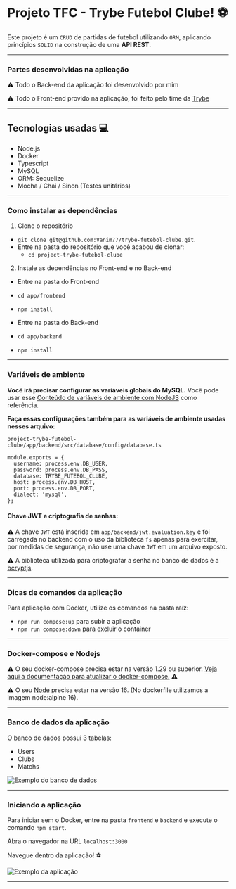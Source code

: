 # Projeto TFC - Trybe Futebol Clube! ⚽️

Este projeto é um `CRUD` de partidas de futebol utilizando `ORM`, aplicando princípios `SOLID` na construção de uma **API REST**.

---

### Partes desenvolvidas na aplicação

⚠️ Todo o Back-end da aplicação foi desenvolvido por mim

⚠️ Todo o Front-end provido na aplicação, foi feito pelo time da [Trybe](https://www.betrybe.com)

---

## Tecnologias usadas :computer:

  * Node.js
  * Docker
  * Typescript
  * MySQL
  * ORM: Sequelize
  * Mocha / Chai / Sinon (Testes unitários)

---

### Como instalar as dependências

1. Clone o repositório
  * `git clone git@github.com:Vanim77/trybe-futebol-clube.git`.
  * Entre na pasta do repositório que você acabou de clonar:
    * `cd project-trybe-futebol-clube`

2. Instale as dependências no Front-end e no Back-end
  * Entre na pasta do Front-end
  * `cd app/frontend`
  * `npm install`

  * Entre na pasta do Back-end
  * `cd app/backend`
  * `npm install`

---

### Variáveis de ambiente

**Você irá precisar configurar as variáveis globais do MySQL.** Você pode usar esse [Conteúdo de variáveis de ambiente com NodeJS](https://blog.rocketseat.com.br/variaveis-ambiente-nodejs/) como referência.

**Faça essas configurações também para as variáveis de ambiente usadas nesses arquivo:**

`project-trybe-futebol-clube/app/backend/src/database/config/database.ts`

```
module.exports = {
  username: process.env.DB_USER,
  password: process.env.DB_PASS,
  database: TRYBE_FUTEBOL_CLUBE,
  host: process.env.DB_HOST,
  port: process.env.DB_PORT,
  dialect: 'mysql',
};
```

#### Chave JWT e criptografia de senhas:

⚠️ A chave `JWT` está inserida em `app/backend/jwt.evaluation.key` e foi carregada no backend com o uso da biblioteca `fs` apenas para exercitar, por medidas de segurança, não use uma chave `JWT` em um arquivo exposto.

⚠️ A biblioteca utilizada para criptografar a senha no banco de dados é a [bcryptjs](https://www.npmjs.com/package/bcryptjs).

---

### Dicas de comandos da aplicação

Para aplicação com Docker, utilize os comandos na pasta raíz:

  * `npm run compose:up` para subir a aplicação
  * `npm run compose:down` para excluir o container

---

### Docker-compose e Nodejs

⚠️ O seu docker-compose precisa estar na versão 1.29 ou superior. [Veja aqui a documentação para atualizar o docker-compose.](https://docs.docker.com/compose/install/) ⚠️

⚠️ O seu [Node](https://nodejs.org/en/) precisa estar na versão 16. (No dockerfile utilizamos a imagem node:alpine 16).

---

### Banco de dados da aplicação

O banco de dados possui 3 tabelas:
  - Users
  - Clubs
  - Matchs

  ![Exemplo do banco de dados](./diagram.png)

---

### Iniciando a aplicação

Para iniciar sem o Docker, entre na pasta `frontend` e `backend` e execute o comando `npm start`.

Abra o navegador na URL `localhost:3000`

Navegue dentro da aplicação! ⚽️

![Exemplo da aplicação](./front-example.png)

---
